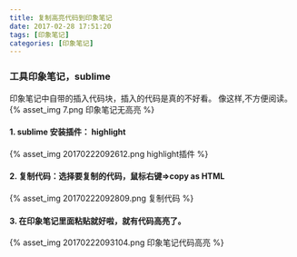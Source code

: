 ```yaml
---
title: 复制高亮代码到印象笔记
date: 2017-02-28 17:51:20
tags: [印象笔记]
categories: [印象笔记]
---
```

### 工具印象笔记，sublime
印象笔记中自带的插入代码块，插入的代码是真的不好看。
像这样,不方便阅读。
{% asset_img 7.png 印象笔记无高亮 %}
<!--more-->
#### 1. sublime 安装插件： highlight
   {% asset_img 20170222092612.png highlight插件 %}
#### 2. 复制代码：选择要复制的代码，鼠标右键=>copy as HTML
   {% asset_img 20170222092809.png 复制代码 %}
#### 3. 在印象笔记里面粘贴就好啦，就有代码高亮了。
   {% asset_img 20170222093104.png 印象笔记代码高亮 %}